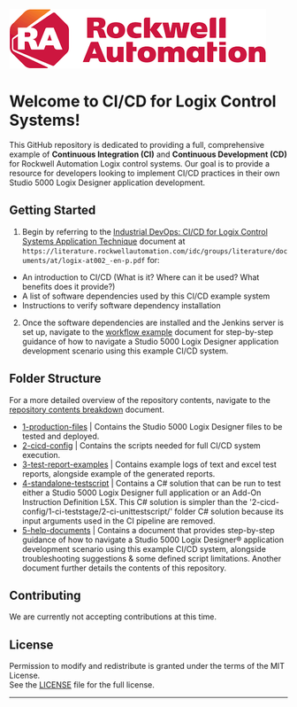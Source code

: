 ![images](5-help-documents/ra-logo.png)

# Welcome to CI/CD for Logix Control Systems!
This GitHub repository is dedicated to providing a full, comprehensive example of **Continuous Integration (CI)** and **Continuous Development (CD)** for Rockwell Automation Logix control systems. Our goal is to provide a resource for developers looking to implement CI/CD practices in their own Studio 5000 Logix Designer application development.

## Getting Started
1. Begin by referring to the [Industrial DevOps: CI/CD for Logix Control Systems Application Technique](https://literature.rockwellautomation.com/idc/groups/literature/documents/at/logix-at002_-en-p.pdf) document at `https://literature.rockwellautomation.com/idc/groups/literature/documents/at/logix-at002_-en-p.pdf` for:
- An introduction to CI/CD (What is it? Where can it be used? What benefits does it provide?)
- A list of software dependencies used by this CI/CD example system
- Instructions to verify software dependency installation

2. Once the software dependencies are installed and the Jenkins server is set up, navigate to the [workflow example](5-help-documents/WorkflowExample.txt) document for step-by-step guidance of how to navigate a Studio 5000 Logix Designer application development scenario using this example CI/CD system.

## Folder Structure
For a more detailed overview of the repository contents, navigate to the [repository contents breakdown](5-help-documents/RepositoryContentsBreakdown.txt) document.

- [1-production-files](1-production-files/) | Contains the Studio 5000 Logix Designer files to be tested and deployed.
- [2-cicd-config](2-cicd-config/) | Contains the scripts needed for full CI/CD system execution.
- [3-test-report-examples](3-test-report-examples/)  | Contains example logs of text and excel test reports, alongside example of the generated reports.
- [4-standalone-testscript](4-standalone-testscript/) | Contains a C# solution that can be run to test either a Studio 5000 Logix Designer full application or an Add-On Instruction Definition L5X. This C# solution is simpler than the '2-cicd-config/1-ci-teststage/2-ci-unittestscript/' folder C# solution because its input arguments used in the CI pipeline are removed. 
- [5-help-documents](5-help-documents/) | Contains a document that provides step-by-step guidance of how to navigate a Studio 5000 Logix Designer® application development scenario using this example CI/CD system, alongside troubleshooting suggestions & some defined script limitations. Another document further details the contents of this repository.

## Contributing
We are currently not accepting contributions at this time.

## License
Permission to modify and redistribute is granted under the terms of the MIT License.  
See the [LICENSE](LICENSE) file for the full license.

---